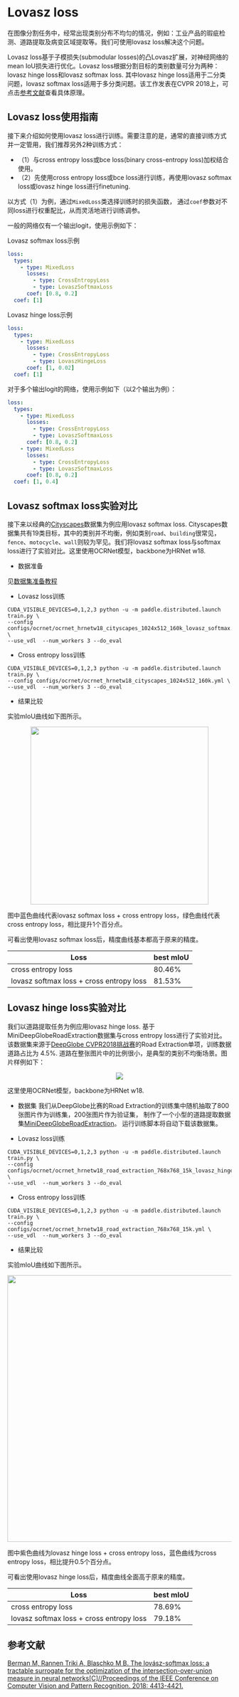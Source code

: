 # Lovasz loss
在图像分割任务中，经常出现类别分布不均匀的情况，例如：工业产品的瑕疵检测、道路提取及病变区域提取等。我们可使用lovasz loss解决这个问题。

Lovasz loss基于子模损失(submodular losses)的凸Lovasz扩展，对神经网络的mean IoU损失进行优化。Lovasz loss根据分割目标的类别数量可分为两种：lovasz hinge loss和lovasz softmax loss. 其中lovasz hinge loss适用于二分类问题，lovasz softmax loss适用于多分类问题。该工作发表在CVPR 2018上，可点击[参考文献](#参考文献)查看具体原理。


## Lovasz loss使用指南
接下来介绍如何使用lovasz loss进行训练。需要注意的是，通常的直接训练方式并一定管用，我们推荐另外2种训练方式：
- （1）与cross entropy loss或bce loss(binary cross-entropy loss)加权结合使用。
- （2）先使用cross entropy loss或bce loss进行训练，再使用lovasz softmax loss或lovasz hinge loss进行finetuning.

以方式（1）为例，通过`MixedLoss`类选择训练时的损失函数， 通过`coef`参数对不同loss进行权重配比，从而灵活地进行训练调参。

一般的网络仅有一个输出logit，使用示例如下：

Lovasz softmax loss示例
```yaml
loss:
  types:
    - type: MixedLoss
      losses:
        - type: CrossEntropyLoss
        - type: LovaszSoftmaxLoss
      coef: [0.8, 0.2]
  coef: [1]
```

Lovasz hinge loss示例
```yaml
loss:
  types:
    - type: MixedLoss
      losses:
        - type: CrossEntropyLoss
        - type: LovaszHingeLoss
      coef: [1, 0.02]
  coef: [1]
```

对于多个输出logit的网络，使用示例如下（以2个输出为例）：
```yaml
loss:
  types:
    - type: MixedLoss
      losses:
        - type: CrossEntropyLoss
        - type: LovaszSoftmaxLoss
      coef: [0.8, 0.2]
    - type: MixedLoss
      losses:
        - type: CrossEntropyLoss
        - type: LovaszSoftmaxLoss
      coef: [0.8, 0.2]
  coef: [1, 0.4]
  ```

## Lovasz softmax loss实验对比

接下来以经典的[Cityscapes](https://www.cityscapes-dataset.com/)数据集为例应用lovasz softmax loss. Cityscapes数据集共有19类目标，其中的类别并不均衡，例如类别`road`、`building`很常见，`fence`、`motocycle`、`wall`则较为罕见。我们将lovasz softmax loss与softmax loss进行了实验对比。这里使用OCRNet模型，backbone为HRNet w18.


* 数据准备

见[数据集准备教程](data_prepare.md)

* Lovasz loss训练
```shell
CUDA_VISIBLE_DEVICES=0,1,2,3 python -u -m paddle.distributed.launch train.py \
--config configs/ocrnet/ocrnet_hrnetw18_cityscapes_1024x512_160k_lovasz_softmax.yml \
--use_vdl  --num_workers 3 --do_eval
```

* Cross entropy loss训练
```shell
CUDA_VISIBLE_DEVICES=0,1,2,3 python -u -m paddle.distributed.launch train.py \
--config configs/ocrnet/ocrnet_hrnetw18_cityscapes_1024x512_160k.yml \
--use_vdl  --num_workers 3 --do_eval
```

* 结果比较

实验mIoU曲线如下图所示。
<p align="center">
  <img src="./images/Lovasz_Softmax_Evaluate_mIoU.png" height="400" /> <br />
 </p>



图中蓝色曲线代表lovasz softmax loss + cross entropy loss，绿色曲线代表cross entropy loss，相比提升1个百分点。

可看出使用lovasz softmax loss后，精度曲线基本都高于原来的精度。


|Loss|best mIoU|
|-|-|
|cross entropy loss|80.46%|
|lovasz softmax loss + cross entropy loss|81.53%|

## Lovasz hinge loss实验对比

我们以道路提取任务为例应用lovasz hinge loss.
基于MiniDeepGlobeRoadExtraction数据集与cross entropy loss进行了实验对比。
该数据集来源于[DeepGlobe CVPR2018挑战赛](http://deepglobe.org/)的Road Extraction单项，训练数据道路占比为 4.5%. 道路在整张图片中的比例很小，是典型的类别不均衡场景。图片样例如下：
<p align="center">
  <img src="./images/deepglobe.png" hspace='10'/> <br />
 </p>

这里使用OCRNet模型，backbone为HRNet w18.

* 数据集
我们从DeepGlobe比赛的Road Extraction的训练集中随机抽取了800张图片作为训练集，200张图片作为验证集，
制作了一个小型的道路提取数据集[MiniDeepGlobeRoadExtraction](https://paddleseg.bj.bcebos.com/dataset/MiniDeepGlobeRoadExtraction.zip)。
运行训练脚本将自动下载该数据集。

* Lovasz loss训练
```shell
CUDA_VISIBLE_DEVICES=0,1,2,3 python -u -m paddle.distributed.launch train.py \
--config configs/ocrnet/ocrnet_hrnetw18_road_extraction_768x768_15k_lovasz_hinge.yml \
--use_vdl  --num_workers 3 --do_eval
```

* Cross entropy loss训练
```shell
CUDA_VISIBLE_DEVICES=0,1,2,3 python -u -m paddle.distributed.launch train.py \
--config configs/ocrnet/ocrnet_hrnetw18_road_extraction_768x768_15k.yml \
--use_vdl  --num_workers 3 --do_eval
```

* 结果比较

实验mIoU曲线如下图所示。
<p align="center">
  <img src="./images/Lovasz_Hinge_Evaluate_mIoU.png" width="600" /> <br />
 </p>



图中紫色曲线为lovasz hinge loss + cross entropy loss，蓝色曲线为cross entropy loss，相比提升0.5个百分点。

可看出使用lovasz hinge loss后，精度曲线全面高于原来的精度。

|Loss|best mIoU|
|-|-|
|cross entropy loss|78.69%|
|lovasz softmax loss + cross entropy loss|79.18%|


## 参考文献
[Berman M, Rannen Triki A, Blaschko M B. The lovász-softmax loss: a tractable surrogate for the optimization of the intersection-over-union measure in neural networks[C]//Proceedings of the IEEE Conference on Computer Vision and Pattern Recognition. 2018: 4413-4421.](http://openaccess.thecvf.com/content_cvpr_2018/html/Berman_The_LovaSz-Softmax_Loss_CVPR_2018_paper.html)
